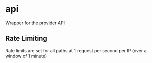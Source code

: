 # api

Wrapper for the provider API

## Rate Limiting

Rate limits are set for all paths at 1 request per second per IP (over a window of 1 minute)
